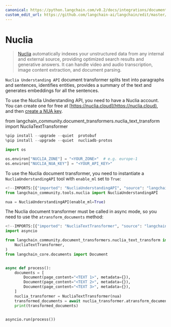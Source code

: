 ```yaml
---
canonical: https://python.langchain.com/v0.2/docs/integrations/document_transformers/nuclia_transformer/
custom_edit_url: https://github.com/langchain-ai/langchain/edit/master/docs/docs/integrations/document_transformers/nuclia_transformer.ipynb
---
```


# Nuclia

>[Nuclia](https://nuclia.com) automatically indexes your unstructured data from any internal and external source, providing optimized search results and generative answers. It can handle video and audio transcription, image content extraction, and document parsing.

`Nuclia Understanding API` document transformer splits text into paragraphs and sentences, identifies entities, provides a summary of the text and generates embeddings for all the sentences.

To use the Nuclia Understanding API, you need to have a Nuclia account. You can create one for free at [https://nuclia.cloud](https://nuclia.cloud), and then [create a NUA key](https://docs.nuclia.dev/docs/docs/using/understanding/intro).

from langchain_community.document_transformers.nuclia_text_transform import NucliaTextTransformer


```python
%pip install --upgrade --quiet  protobuf
%pip install --upgrade --quiet  nucliadb-protos
```


```python
import os

os.environ["NUCLIA_ZONE"] = "<YOUR_ZONE>"  # e.g. europe-1
os.environ["NUCLIA_NUA_KEY"] = "<YOUR_API_KEY>"
```

To use the Nuclia document transformer, you need to instantiate a `NucliaUnderstandingAPI` tool with `enable_ml` set to `True`:


```python
<!--IMPORTS:[{"imported": "NucliaUnderstandingAPI", "source": "langchain_community.tools.nuclia", "docs": "https://api.python.langchain.com/en/latest/tools/langchain_community.tools.nuclia.tool.NucliaUnderstandingAPI.html", "title": "Nuclia"}]-->
from langchain_community.tools.nuclia import NucliaUnderstandingAPI

nua = NucliaUnderstandingAPI(enable_ml=True)
```

The Nuclia document transformer must be called in async mode, so you need to use the `atransform_documents` method:


```python
<!--IMPORTS:[{"imported": "NucliaTextTransformer", "source": "langchain_community.document_transformers.nuclia_text_transform", "docs": "https://api.python.langchain.com/en/latest/document_transformers/langchain_community.document_transformers.nuclia_text_transform.NucliaTextTransformer.html", "title": "Nuclia"}, {"imported": "Document", "source": "langchain_core.documents", "docs": "https://api.python.langchain.com/en/latest/documents/langchain_core.documents.base.Document.html", "title": "Nuclia"}]-->
import asyncio

from langchain_community.document_transformers.nuclia_text_transform import (
    NucliaTextTransformer,
)
from langchain_core.documents import Document


async def process():
    documents = [
        Document(page_content="<TEXT 1>", metadata={}),
        Document(page_content="<TEXT 2>", metadata={}),
        Document(page_content="<TEXT 3>", metadata={}),
    ]
    nuclia_transformer = NucliaTextTransformer(nua)
    transformed_documents = await nuclia_transformer.atransform_documents(documents)
    print(transformed_documents)


asyncio.run(process())
```